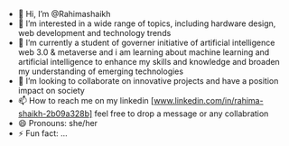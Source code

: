 - 👋 Hi, I’m @Rahimashaikh
- 👀 I’m interested in a wide range of topics, including hardware design, web development and technology trends
- 🌱 I’m currently a student of governer initiative of artificial intelligence web 3.0 & metaverse and i am  learning about machine learning and artificial intelligence to enhance my skills and knowledge and broaden my understanding of emerging technologies
- 💞️ I’m looking to collaborate on innovative projects and have a position impact on society
- 📫 How to reach me on my linkedin [www.linkedin.com/in/rahima-shaikh-2b09a328b] feel free to drop a message or any collabration 
- 😄 Pronouns: she/her
- ⚡ Fun fact: ...

<!---
Rahimashaikh/Rahimashaikh is a ✨ special ✨ repository because its `README.md` (this file) appears on your GitHub profile.
You can click the Preview link to take a look at your changes.
--->
